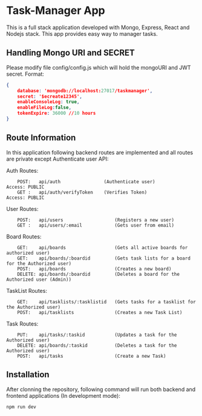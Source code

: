 # Task-Manager App
This is a full stack application developed with Mongo, Express, React and Nodejs stack. This app provides easy way to manager tasks.


## Handling Mongo URI and SECRET
Please modify file config/config.js which will hold the mongoURI and JWT secret. Format:

```json
{
    database: 'mongodb://localhost:27017/taskmanager',
    secret: '$ecreate12345',
    enableConsoleLog: true,
    enableFileLog:false,
    tokenExpire: 36000 //10 hours
}

```

## Route Information
In this application following backend routes are implemented and all routes are private except Authenticate user API:


Auth Routes:
```text
    POST:   api/auth                (Authenticate user)               Access: PUBLIC
    GET :   api/auth/verifyToken    (Verifies Token)                  Access: PUBLIC

```

User Routes:
```text
    POST:   api/users                   (Registers a new user)
    GET :   api/users/:email            (Gets user from email)
```

Board Routes:
```text
    GET:    api/boards                  (Gets all active boards for authorized user)
    GET:    api/boards/:boardid         (Gets task lists for a board for the Authorized user)
    POST:   api/boards                  (Creates a new board)
    DELETE: api/boards/:boardid         (Deletes a board for the Authorized user (Admin))
```

TaskList Routes:
```text
    GET:    api/tasklists/:tasklistid   (Gets tasks for a tasklist for the Authorized user)
    POST:   api/tasklists               (Creates a new Task List)
```

Task Routes:
```text
    PUT:    api/tasks/:taskid           (Updates a task for the Authorized user)
    DELETE: api/boards/:taskid          (Deletes a task for the Authorized user)
    POST:   api/tasks                   (Create a new Task)
```

## Installation
After clonning the repository, following command will run both backend and frontend applications (In development mode):

```bash
npm run dev
```
